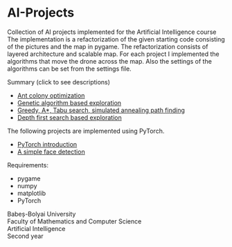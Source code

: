 # AI-Projects

Collection of AI projects implemented for the Artificial Intelligence course
The implementation is a refactorization of the given starting code consisting of the pictures and the map in pygame. The refactorization consists of layered architecture and scalable map. For each project I implemented the algorithms that move the drone across the map. Also the settings of the algorithms can be set from the settings file.

Summary (click to see descriptions)<br>
- <a href="https://github.com/ComanacDragos/AI-Projects/tree/main/Ant%20colony%20optimization">Ant colony optimization</a> <br>
- <a href="https://github.com/ComanacDragos/AI-Projects/tree/main/Genetic%20algorithm%20based%20exploration">Genetic algorithm based exploration</a> <br>
- <a href="https://github.com/ComanacDragos/AI-Projects/tree/main/Greedy%2C%20A%20star%2C%20Tabu%20search%2C%20simulated%20annealing%20path%20finding">Greedy, A*, Tabu search, simulated annealing path finding</a> <br>
- <a href="https://github.com/ComanacDragos/AI-Projects/tree/main/Depth%20first%20search%20based%20exploration">Depth first search based exploration</a> <br>

The following projects are implemented using PyTorch.
- <a href="https://github.com/ComanacDragos/AI-Projects/tree/main/PyTorch%20introduction">PyTorch introduction</a>
- <a href="https://github.com/ComanacDragos/AI-Projects/tree/main/A%20simple%20face%20detection">A simple face detection</a>

Requirements:
- pygame
- numpy
- matplotlib
- PyTorch

Babeș-Bolyai University <br>
Faculty of Mathematics and Computer Science <br>
Artificial Intelligence <br>
Second year <br>
